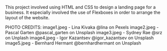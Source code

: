 This project involved using HTML and CSS to design a landing page for a business. It especially involved the use of Flexboxes in order to arrange the layout of the website.

PHOTO CREDITS:
image1.jpeg - Lina Kivaka @lina on Pexels
image2.jpeg - Pascal Garten @pascal_garten on Unsplash
image3.jpeg - Sydney Rae @srz on Unplash
image4.jpeg - Igor Kazantsev @igor_kazantsev on Unsplash
image5.jpeg - Bernhard Hermant @bernhardhermant on Unsplash